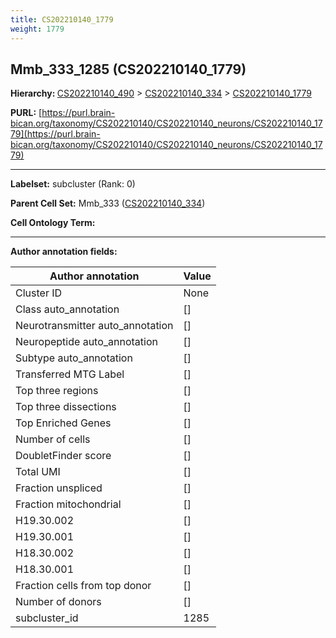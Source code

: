 ```yaml
---
title: CS202210140_1779
weight: 1779
---
```

## Mmb_333_1285 (CS202210140_1779)
<b>Hierarchy: </b>
[CS202210140_490](../CS202210140_490) >
[CS202210140_334](../CS202210140_334) >
[CS202210140_1779](../CS202210140_1779)

**PURL:** [https://purl.brain-bican.org/taxonomy/CS202210140/CS202210140_neurons/CS202210140_1779](https://purl.brain-bican.org/taxonomy/CS202210140/CS202210140_neurons/CS202210140_1779)

---


**Labelset:** subcluster (Rank: 0)

**Parent Cell Set:** Mmb_333 ([CS202210140_334](../CS202210140_334))



**Cell Ontology Term:** 

[MARKER GENES.]: #


---

[TRANSFERRED ANNOTATIONS.]: #


[AUTHOR ANNOTATION FIELDS.]: #


**Author annotation fields:**

| Author annotation | Value |
|-------------------|-------|
|Cluster ID|None|
|Class auto_annotation|[]|
|Neurotransmitter auto_annotation|[]|
|Neuropeptide auto_annotation|[]|
|Subtype auto_annotation|[]|
|Transferred MTG Label|[]|
|Top three regions|[]|
|Top three dissections|[]|
|Top Enriched Genes|[]|
|Number of cells|[]|
|DoubletFinder score|[]|
|Total UMI|[]|
|Fraction unspliced|[]|
|Fraction mitochondrial|[]|
|H19.30.002|[]|
|H19.30.001|[]|
|H18.30.002|[]|
|H18.30.001|[]|
|Fraction cells from top donor|[]|
|Number of donors|[]|
|subcluster_id|1285|
